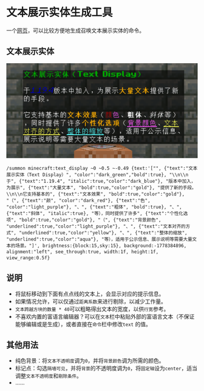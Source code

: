 # 文本展示实体生成工具

一个[网页](https://c20c01.github.io/Tool/TextDisplayGenerator/)，可以比较方便地生成召唤文本展示实体的命令。

## 文本展示实体

![介绍文本展示实体](img/textDisplay.png)

```text
/summon minecraft:text_display ~0 ~0.5 ~-0.49 {text:'["", {"text":"文本展示实体（Text Display）", "color":"dark_green","bold":true}, "\\n\\n于", {"text":"1.19.4", "italic":true,"color":"dark_blue"}, "版本中加入，为展示", {"text":"大量文本", "bold":true,"color":"gold"}, "提供了新的手段。\\n\\n它支持基本的", {"text":"文本效果", "bold":true,"color":"gold"}, "（", {"text":"颜", "color":"dark_red"}, {"text":"色", "color":"light_purple"}, "、", {"text":"粗体", "bold":true}, "、", {"text":"斜体", "italic":true}, "等），同时提供了许多", {"text":"个性化选项", "bold":true,"color":"gold"}, "（", {"text":"背景颜色", "underlined":true,"color":"light_purple"}, "、", {"text":"文本对齐的方式", "underlined":true,"color":"yellow"}, "、", {"text":"整体的缩放", "underlined":true,"color":"aqua"}, "等），适用于公示信息、展示说明等需要大量文本的场景。"]', brightness:{block:15,sky:15}, background:-1778384896, alignment:"left", see_through:true, width:1f, height:1f, view_range:0.5f}
```

## 说明

* 将鼠标移动到下面有点点线的文本上，会显示对应的提示信息。
* 如果情况允许，可以仅通过`距离系数`来进行剔除，以减少工作量。
* `文本跨越方块的数量 * 40`可以粗略得出文本的宽度，以供`行宽`参考。
* 不喜欢内置的富语言编辑器？可以在`文本`栏中粘贴外部的富语言文本（不保证能够编辑或是生成），或者直接在`命令`栏中修改`text`
  的值。

## 其他用法

* 纯色背景：将`文本不透明度`调为`0`，并将`背景颜色`调为所需的颜色。
* 标记点：勾选`隔墙可见`，并将`背景`的不透明度调为`0`，将`固定轴`设为`center`，适当调整`文本不透明度`和`剔除条件`。
* ......
